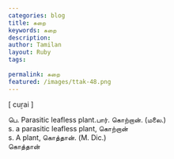 ```yaml
---
categories: blog
title: சுறை
keywords: சுறை
description: 
author: Tamilan
layout: Ruby
tags: 
 
permalink: சுறை
featured: /images/ttak-48.png
---
```

  
[ cuṟai ]  
  
பெ. Parasitic leafless plant.பார். கொற்றான். (மலை.)  
s. a parasitic leafless plant, கொற்றான்  
s. A plant, கொத்தான். (M. Dic.)  
கொத்தான்